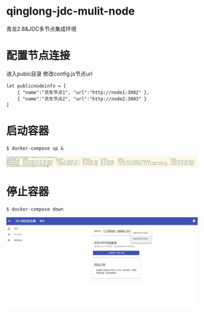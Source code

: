 # qinglong-jdc-mulit-node
青龙2.8&amp;JDC多节点集成环境

# 配置节点连接
进入pubic目录 修改config.js节点url
```script
let publicnodeinfo = [
	{ "name":"京东节点1", "url":"http://node1:3002" },
	{ "name":"京东节点2", "url":"http://node2:3003" }
]
```
# 启动容器
```shell
$ docker-compose up &
```
![pic.png](pic.png)

# 停止容器
```shell
$ docker-compose down
```

![mulit-node.png](mulit-node.png)
